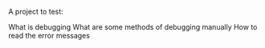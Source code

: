 A project to test:

What is debugging
What are some methods of debugging manually
How to read the error messages
